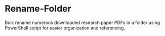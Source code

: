 # Rename-Folder
Bulk rename numerous downloaded research paper PDFs in a folder using PowerShell script for easier organization and referencing.
